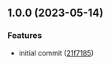 ## 1.0.0 (2023-05-14)


### Features

* initial commit ([21f7185](https://github.com/feathermint/logger/commit/21f7185e66357f974b6aa3b400ba374d31f521f9))

